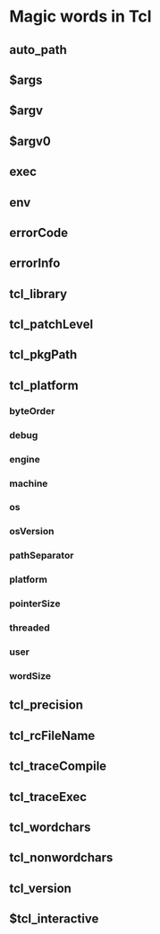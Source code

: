 # Magic words in Tcl

## auto_path

## $args

## $argv

## $argv0

## exec

## env

## errorCode

## errorInfo

## tcl_library

## tcl_patchLevel

## tcl_pkgPath

## tcl_platform

### byteOrder

### debug

### engine

### machine

### os

### osVersion

### pathSeparator

### platform

### pointerSize

### threaded

### user

### wordSize

## tcl_precision

## tcl_rcFileName

## tcl_traceCompile

## tcl_traceExec

## tcl_wordchars

## tcl_nonwordchars

## tcl_version

## $tcl_interactive
